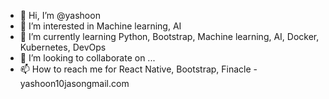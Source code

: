 - 👋 Hi, I’m @yashoon
- 👀 I’m interested in Machine learning, AI
- 🌱 I’m currently learning Python, Bootstrap, Machine learning, AI, Docker, Kubernetes, DevOps  
- 💞️ I’m looking to collaborate on ...
- 📫 How to reach me for React Native, Bootstrap, Finacle - yashoon10jasongmail.com

<!---
yashoon/yashoon is a ✨ special ✨ repository because its `README.md` (this file) appears on your GitHub profile.
You can click the Preview link to take a look at your changes.
--->
